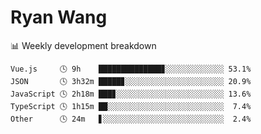 # Ryan Wang

 <!-- waka-box start -->
📊 Weekly development breakdown
```text
Vue.js     🕓 9h    ██████████████▊░░░░░░░░░░░░░ 53.1%
JSON       🕓 3h32m █████▊░░░░░░░░░░░░░░░░░░░░░░ 20.9%
JavaScript 🕓 2h18m ███▊░░░░░░░░░░░░░░░░░░░░░░░░ 13.6%
TypeScript 🕓 1h15m ██░░░░░░░░░░░░░░░░░░░░░░░░░░  7.4%
Other      🕓 24m   ▋░░░░░░░░░░░░░░░░░░░░░░░░░░░  2.4%
```
<!-- Powered by https://github.com/YouEclipse/waka-box-go . -->
<!-- waka-box end -->
